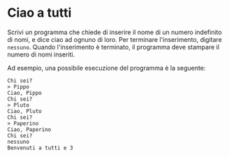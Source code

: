 # Ciao a tutti

Scrivi un programma che chiede di inserire il nome di un numero indefinito 
di nomi, e dice ciao ad ognuno di loro. 
Per terminare l'inserimento, digitare `nessuno`.
Quando l'inserimento è terminato, il programma deve stampare il numero di nomi inseriti.

Ad esempio, una possibile esecuzione del programma è la seguente:
```
Chi sei? 
> Pippo
Ciao, Pippo
Chi sei?
> Pluto
Ciao, Pluto
Chi sei?
> Paperino
Ciao, Paperino
Chi sei?
nessuno
Benvenuti a tutti e 3
```

